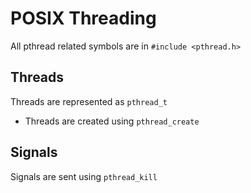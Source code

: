 # POSIX Threading

All pthread related symbols are in `#include <pthread.h>`

## Threads

Threads are represented as `pthread_t`

- Threads are created using `pthread_create`

## Signals

Signals are sent using `pthread_kill`
